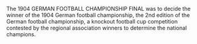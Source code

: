 The 1904 GERMAN FOOTBALL CHAMPIONSHIP FINAL was to decide the winner of the 1904 German football championship, the 2nd edition of the German football championship, a knockout football cup competition contested by the regional association winners to determine the national champions.

